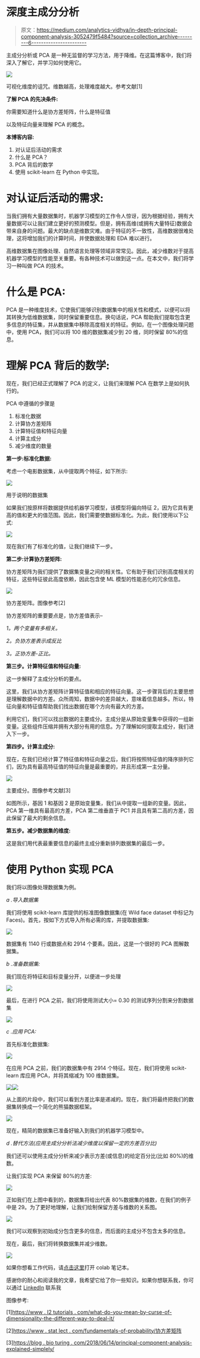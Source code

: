 # 深度主成分分析

> 原文：<https://medium.com/analytics-vidhya/in-depth-principal-component-analysis-3052479f5484?source=collection_archive---------6----------------------->

主成分分析或 PCA 是一种无监督的学习方法，用于降维。在这篇博客中，我们将深入了解它，并学习如何使用它。

![](img/0d9bd531eda083408665d6d3fc9a30cf.png)

可视化维度的诅咒。维数越高，处理难度越大。参考文献[1]

**了解 PCA 的先决条件:**

你需要知道什么是协方差矩阵，什么是特征值

以及特征向量来理解 PCA 的概念。

**本博客内容:**

1.  对认证后活动的需求
2.  什么是 PCA？
3.  PCA 背后的数学
4.  使用 scikit-learn 在 Python 中实现。

# 对认证后活动的需求:

当我们拥有大量数据集时，机器学习模型的工作令人惊讶，因为根据经验，拥有大量数据可以让我们建立更好的预测模型。但是，拥有高维(或拥有大量特征)数据会带来自身的问题。最大的缺点是维数灾难。由于特征的不一致性，高维数据很难处理，这将增加我们的计算时间，并使数据处理和 EDA 难以进行。

高维数据集在图像处理、自然语言处理等领域非常常见。因此，减少维数对于提高机器学习模型的性能至关重要。有各种技术可以做到这一点。在本文中，我们将学习一种叫做 PCA 的技术。

# 什么是 PCA:

PCA 是一种维度技术，它使我们能够识别数据集中的相关性和模式，以便可以将其转换为低维数据集，同时保留重要信息。换句话说，PCA 帮助我们提取包含更多信息的特征集，并从数据集中移除高度相关的特征。例如，在一个图像处理问题中，使用 PCA，我们可以将 100 维的数据集减少到 20 维，同时保留 80%的信息。

# 理解 PCA 背后的数学:

现在，我们已经正式理解了 PCA 的定义，让我们来理解 PCA 在数学上是如何执行的。

PCA 中遵循的步骤是

1.  标准化数据
2.  计算协方差矩阵
3.  计算特征值和特征向量
4.  计算主成分
5.  减少维度的数量

**第一步:标准化数据:**

考虑一个电影数据集，从中提取两个特征，如下所示:

![](img/d153c0cb8408503b5771788059113ba1.png)

用于说明的数据集

如果我们按原样将数据提供给机器学习模型，该模型将偏向特征 2，因为它具有更高的值和更大的值范围。因此，我们需要使数据标准化。为此，我们使用以下公式:

![](img/9a3380ff4967eee004498fb015225a0f.png)

现在我们有了标准化的值，让我们继续下一步。

**第二步:计算协方差矩阵:**

协方差矩阵为我们提供了数据集变量之间的相关性。它有助于我们识别高度相关的特征，这些特征彼此高度依赖，因此包含使 ML 模型的性能恶化的冗余信息。

![](img/ad5466876d162d052ef9bda3b4cb930e.png)

协方差矩阵。图像参考[2]

协方差矩阵的重要要点是，协方差值表示–

*1。两个变量有多相关。*

*2。负协方差表示成反比*

*3。正协方差-正比。*

**第三步。计算特征值和特征向量:**

这一步解释了主成分分析的要点。

这里，我们从协方差矩阵计算特征值和相应的特征向量。这一步骤背后的主要思想是理解数据中的方差。众所周知，数据中的差异越大，意味着信息越多。所以，特征向量和特征值帮助我们找出数据在哪个方向有最大的方差。

利用它们，我们可以找出数据的主要成分。主成分是从原始变量集中获得的一组新变量。这些组件压缩并拥有大部分有用的信息。为了理解如何提取主成分，我们进入下一步。

**第四步。计算主成分:**

现在，在我们已经计算了特征值和特征向量之后，我们将按照特征值的降序排列它们，因为具有最高特征值的特征向量是最重要的，并且形成第一主分量。

![](img/7ad5ae27ca8d97615b48f6db1ef13080.png)

主要成分。图像参考文献[3]

如图所示，基因 1 和基因 2 是原始变量集，我们从中提取一组新的变量。因此，PCA 第一维具有最高的方差，PCA 第二维垂直于 PC1 并且具有第二高的方差，因此保留了最大的剩余信息。

**第五步。减少数据集的维度:**

这是我们用代表最重要信息的最终主成分重新排列数据集的最后一步。

# 使用 Python 实现 PCA

我们将以图像处理数据集为例。

*a .导入数据集*

我们将使用 scikit-learn 库提供的标准图像数据集(在 Wild face dataset 中标记为 Faces)。首先，按如下方式导入所有必需的库，并提取数据集:

![](img/c9839e8479b78ded779056c00780082f.png)

数据集有 1140 行或数据点和 2914 个要素。因此，这是一个很好的 PCA 图解数据集。

*b .准备数据集:*

我们现在将特征和目标变量分开，以便进一步处理

![](img/f3dae83f1586cf995edba0df5904b304.png)

最后，在进行 PCA 之前，我们将使用测试大小= 0.30 的测试序列分割来分割数据集

![](img/8c5d035706fa62faa36d83de662b47cc.png)

*c .应用 PCA:*

首先标准化数据集:

![](img/d6c29c3404c5360c34d14f43a031467d.png)

在应用 PCA 之前，我们的数据集中有 2914 个特征。现在，我们将使用 scikit-learn 库应用 PCA，并将其缩减为 100 维数据集。

![](img/09b1f3121046e0937a6a247c4e3633d6.png)![](img/7725fdefef14bb9ff86e70df0b2fac8f.png)

从上面的片段中，我们可以看到方差比率是递减的。现在，我们将最终把我们的数据集转换成一个简化的熊猫数据框架。

![](img/f2efb4c1eb78c1544c21537fc8d861c0.png)

现在，精简的数据集已准备好输入到我们的机器学习模型中。

*d .替代方法(应用主成分分析法减少维度以保留一定的方差百分比)*

我们还可以使用主成分分析来减少表示方差(或信息)的给定百分比(比如 80%)的维数。

让我们实现 PCA 来保留 80%的方差:

![](img/153662fd390de1de9dfcbac8194946e3.png)

正如我们在上图中看到的，数据集将给出代表 80%数据集的维数，在我们的例子中是 29。为了更好地理解，让我们绘制保留方差与维数的关系图。

![](img/507ff19bdb4dd300f091407a9c1e0e29.png)

我们可以观察到初始成分包含更多的信息，而后面的主成分不包含太多的信息。

现在，最后，我们将转换数据集并减少维数。

![](img/bf5af68b47590b3ba9b89d1e15ae6250.png)

如果你想看工作代码，请[点击这里](https://colab.research.google.com/drive/1ueXRLGgzuTKEbvv28drSun8gJLVoE2d-?usp=sharing)打开 colab 笔记本。

感谢你的耐心和阅读我的文章，我希望它给了你一些知识。如果你想联系我，你可以通过 [LinkedIn](https://www.linkedin.com/in/hrushikesh-shelar/) 联系我

图像参考:

[1][https://www . I2 tutorials . com/what-do-you-mean-by-curse-of-dimensionality-the-different-way-to-deal-it/](https://www.i2tutorials.com/what-do-you-mean-by-curse-of-dimensionality-what-are-the-different-ways-to-deal-with-it/)

[2][https://www . stat lect . com/fundamentals-of-probability/协方差矩阵](https://www.statlect.com/fundamentals-of-probability/covariance-matrix)

[3][https://blog . bio turing . com/2018/06/14/principal-component-analysis-explained-simplely/](https://blog.bioturing.com/2018/06/14/principal-component-analysis-explained-simply/)